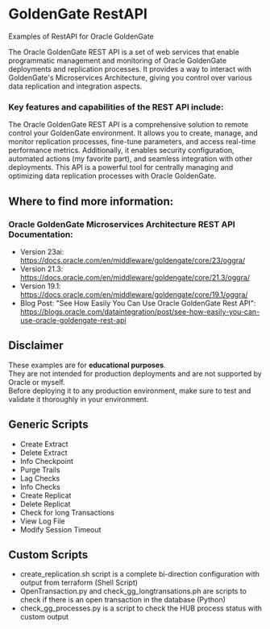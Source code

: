 # GoldenGate RestAPI
Examples of RestAPI for Oracle GoldenGate 

The Oracle GoldenGate REST API is a set of web services that enable programmatic management and monitoring of Oracle GoldenGate deployments and replication processes.
It provides a way to interact with GoldenGate's Microservices Architecture, giving you control over various data replication and integration aspects.

### Key features and capabilities of the REST API include:

The Oracle GoldenGate REST API is a comprehensive solution to remote control your GoldenGate environment. It allows you to create, manage, and monitor replication processes, fine-tune parameters, and access real-time performance metrics. Additionally, it enables security configuration, automated actions (my favorite part), and seamless integration with other deployments. This API is a powerful tool for centrally managing and optimizing data replication processes with Oracle GoldenGate.

## Where to find more information:

### Oracle GoldenGate Microservices Architecture REST API Documentation:
* Version 23ai: https://docs.oracle.com/en/middleware/goldengate/core/23/oggra/ 
* Version 21.3: https://docs.oracle.com/en/middleware/goldengate/core/21.3/oggra/ 
* Version 19.1: https://docs.oracle.com/en/middleware/goldengate/core/19.1/oggra/ 
* Blog Post: "See How Easily You Can Use Oracle GoldenGate Rest API": \
  https://blogs.oracle.com/dataintegration/post/see-how-easily-you-can-use-oracle-goldengate-rest-api

## Disclaimer 
These examples are for **educational purposes**. \
They are not intended for production deployments and are not supported by Oracle or myself.  \
Before deploying it to any production environment, make sure to test and validate it thoroughly in your environment.

## Generic Scripts
* Create Extract
* Delete Extract
* Info Checkpoint
* Purge Trails
* Lag Checks
* Info Checks
* Create Replicat
* Delete Replicat
* Check for long Transactions
* View Log File
* Modify Session Timeout

## Custom Scripts
* create_replication.sh script is a complete bi-direction configuration with output from terraform (Shell Script)
* OpenTransaction.py and check_gg_longtransations.ph are scripts to check if there is an open transaction in the database (Python)
* check_gg_processes.py is a script to check the HUB process status with custom output


